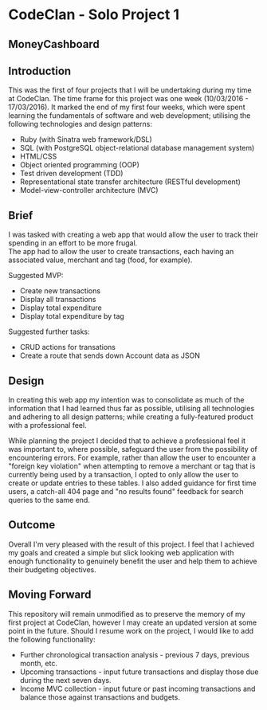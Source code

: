 # CodeClan - Solo Project 1  
## MoneyCashboard  
  
## Introduction  
This was the first of four projects that I will be undertaking during my time at CodeClan. The time frame for this project was one week (10/03/2016 - 17/03/2016). It marked the end of my first four weeks, which were spent learning the fundamentals of software and web development; utilising the following technologies and design patterns:  
* Ruby (with Sinatra web framework/DSL)
* SQL (with PostgreSQL object-relational database management system)
* HTML/CSS
* Object oriented programming (OOP)
* Test driven development (TDD)  
* Representational state transfer architecture (RESTful development)
* Model-view-controller architecture (MVC)  
  
## Brief  
I was tasked with creating a web app that would allow the user to track their spending in an effort to be more frugal.  
The app had to allow the user to create transactions, each having an associated value, merchant and tag (food, for example). 

Suggested MVP:  
* Create new transactions
* Display all transactions
* Display total expenditure
* Display total expenditure by tag

Suggested further tasks:
* CRUD actions for transations
* Create a route that sends down Account data as JSON
  
## Design  
In creating this web app my intention was to consolidate as much of the information that I had learned thus far as possible, utilising all technologies and adhering to all design patterns; while creating a fully-featured product with a professional feel.  
  
While planning the project I decided that to achieve a professional feel it was important to, where possible, safeguard the user from the possibility of encountering errors.  For example, rather than allow the user to encounter a "foreign key violation" when attempting to remove a merchant or tag that is currently being used by a transaction, I opted to only allow the user to create or update entries to these tables. I also added guidance for first time users, a catch-all 404 page and "no results found" feedback for search queries to the same end.  
  
## Outcome  
Overall I'm very pleased with the result of this project. I feel that I achieved my goals and created a simple but slick looking web application with enough functionality to genuinely benefit the user and help them to achieve their budgeting objectives.  
  
## Moving Forward
This repository will remain unmodified as to preserve the memory of my first project at CodeClan, however I may create an updated version at some point in the future. Should I resume work on the project, I would like to add the following functionality:  
* Further chronological transaction analysis - previous 7 days, previous month, etc.
* Upcoming transactions - input future transactions and display those due during the next seven days.
* Income MVC collection - input future or past incoming transactions and balance those against transactions and budgets.
